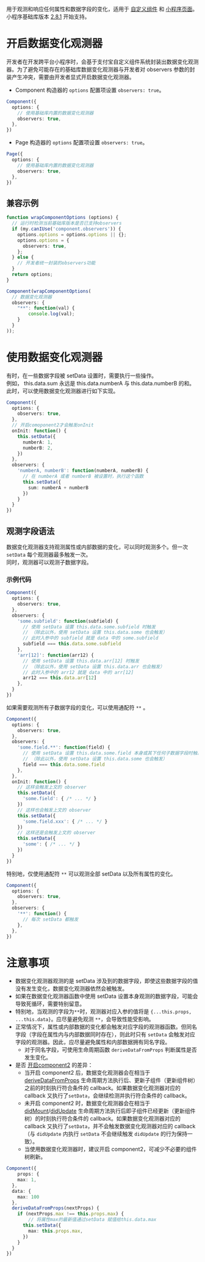 用于观测和响应任何属性和数据字段的变化，适用于 [自定义组件](https://opendocs.alipay.com/mini/framework/component_object) 和 [小程序页面](https://opendocs.alipay.com/mini/framework/page-detail)。<br />小程序基础库版本 [2.8.1](https://opendocs.alipay.com/mini/framework/lib-upgrade-v2) 开始支持。

# 开启数据变化观测器
开发者在开发跨平台小程序时，会基于支付宝自定义组件系统封装出数据变化观测器。为了避免可能存在的基础库数据变化观测器与开发者对 observers 参数的封装产生冲突，需要由开发者显式开启数据变化观测器。

- Component 构造器的 `options` 配置项设置 `observers: true`。
```typescript
Component({
  options: {
    // 使用基础库内置的数据变化观测器
    observers: true,
  },
})
```

- Page 构造器的 `options` 配置项设置 `observers: true`。
```typescript
Page({
  options: {
    // 使用基础库内置的数据变化观测器
    observers: true,
  },
})
```

## 兼容示例
```typescript
function wrapComponentOptions (options) {
  // 运行时检测当前基础库版本是否已支持observers
  if (my.canIUse('component.observers')) {
    options.options = options.options || {};
    options.options = {
      observers: true,
    };
  } else {
  	// 开发者统一封装的observers功能
  }
  return options;
}

Component(wrapComponentOptions(
  // 数据变化观测器
  observers: {
    "**": function(val) {
    	console.log(val);
    }
  }
));
```

# 使用数据变化观测器
有时，在一些数据字段被 setData 设置时，需要执行一些操作。<br />例如， this.data.sum 永远是 this.data.numberA 与 this.data.numberB 的和。此时，可以使用数据变化观测器进行如下实现。
```typescript
Component({
  options: {
    observers: true,
  },
  // 开启comoponent2才会触发onInit
  onInit: function() {
    this.setData({
      numberA: 1,
      numberB: 2,
    })
  },
  observers: {
    'numberA, numberB': function(numberA, numberB) {
      // 在 numberA 或者 numberB 被设置时，执行这个函数
      this.setData({
        sum: numberA + numberB
      })
    }
  }
})
```

## 观测字段语法
数据变化观测器支持观测属性或内部数据的变化，可以同时观测多个。但一次 `setData` 每个观测器最多触发一次。<br />同时，观测器可以观测子数据字段。

### 示例代码
```typescript
Component({
  options: {
    observers: true,
  },
  observers: {
    'some.subfield': function(subfield) {
      // 使用 setData 设置 this.data.some.subfield 时触发
      // （除此以外，使用 setData 设置 this.data.some 也会触发）
      // 此时入参中的 subfield 就是 data 中的 some.subfield
      subfield === this.data.some.subfield
    },
    'arr[12]': function(arr12) {
      // 使用 setData 设置 this.data.arr[12] 时触发
      // （除此以外，使用 setData 设置 this.data.arr 也会触发）
      // 此时入参中的 arr12 就是 data 中的 arr[12]
      arr12 === this.data.arr[12]
    },
  }
})
```
如果需要观测所有子数据字段的变化，可以使用通配符 `**` 。
```typescript
Component({
  options: {
    observers: true,
  },
  observers: {
    'some.field.**': function(field) {
      // 使用 setData 设置 this.data.some.field 本身或其下任何子数据字段时触发
      // （除此以外，使用 setData 设置 this.data.some 也会触发）
      field === this.data.some.field
    },
  },
  onInit: function() {
    // 这样会触发上文的 observer
    this.setData({
      'some.field': { /* ... */ }
    })
    // 这样也会触发上文的 observer
    this.setData({
      'some.field.xxx': { /* ... */ }
    })
    // 这样还是会触发上文的 observer
    this.setData({
      'some': { /* ... */ }
    })
  }
})
```
特别地，仅使用通配符 `**` 可以观测全部 setData 以及所有属性的变化。
```typescript
Component({
  options: {
    observers: true,
  },
  observers: {
    '**': function() {
      // 每次 setData 都触发
    },
  },
})
```

# 注意事项

- 数据变化观测器观测的是 setData 涉及到的数据字段，即使这些数据字段的值没有发生变化，数据变化观测器依然会被触发。
- 如果在数据变化观测器函数中使用 setData 设置本身观测的数据字段，可能会导致死循环，需要特别留意。
- 特别地，当观测的字段为`**`时，观测器对应入参的值将是 `{...this.props, ...this.data}`。应尽量避免观测 `**`，会导致性能受影响。
- 正常情况下，属性或内部数据的变化都会触发对应字段的观测器函数。但同名字段（字段在属性内与内部数据同时存在），则此时只有 `setData` 会触发对应字段的观测器。因此，应尽量避免属性和内部数据拥有同名字段。
   - 对于同名字段，可使用生命周期函数 `deriveDataFromProps` 判断属性是否发生变化。
- 是否 [开启component2](https://opendocs.alipay.com/mini/framework/component-lifecycle) 的差异：
   - 当开启 component2 后，数据变化观测器会在相当于 [deriveDataFromProps](https://opendocs.alipay.com/mini/framework/component-lifecycle#deriveDataFromProps) 生命周期方法执行后、更新子组件（更新组件树）之前的时刻执行符合条件的 callback。如果数据变化观测器对应的 callback 又执行了`setData`，会继续检测并执行符合条件的 callback。
   - 未开启 component2 时，数据变化观测器会在相当于 [didMount](https://opendocs.alipay.com/mini/framework/component-lifecycle#didMount)/[didUpdate](https://opendocs.alipay.com/mini/framework/component-lifecycle#didUpdate) 生命周期方法执行后即子组件已经更新（更新组件树）的时刻执行符合条件的 callback。如果数据变化观测器对应的 callback 又执行了`setData`，并不会触发数据变化观测器对应的 callback（与 `didUpdate` 内执行 `setData` 不会继续触发 `didUpdate` 的行为保持一致）。
   - 当使用数据变化观测器时，建议开启 component2，可减少不必要的组件树刷新。
```typescript
Component({
	props: {
    max: 1,
  },
  data: {
    max: 100
  },
  deriveDataFromProps(nextProps) {
  	if (nextProps.max !== this.props.max) {
    	// 将属性max的最新值通过setData 赋值给this.data.max
      this.setData({
        max: this.props.max,
      })
    }
  }
})
```
